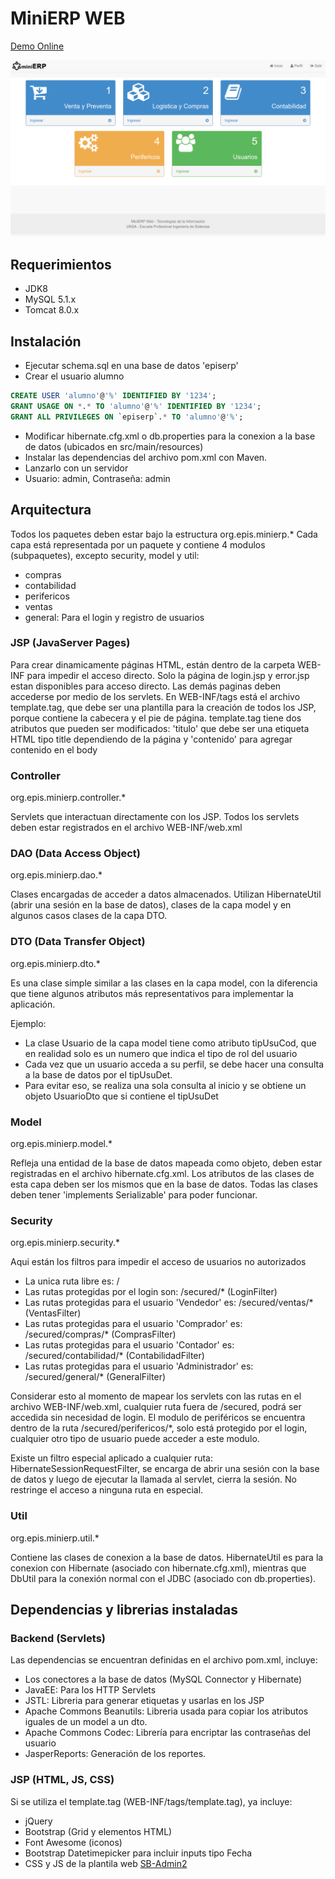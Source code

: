 # MiniERP WEB

[Demo Online](http://tomcat8-yga.rhcloud.com/minierp/)

![alt tag](screenshot.png)

## Requerimientos

- JDK8
- MySQL 5.1.x
- Tomcat 8.0.x

## Instalación

- Ejecutar schema.sql en una base de datos 'episerp'
- Crear el usuario alumno
``` sql
CREATE USER 'alumno'@'%' IDENTIFIED BY '1234';
GRANT USAGE ON *.* TO 'alumno'@'%' IDENTIFIED BY '1234';
GRANT ALL PRIVILEGES ON `episerp`.* TO 'alumno'@'%';
```
- Modificar hibernate.cfg.xml o db.properties para la conexion a la base de datos (ubicados en src/main/resources)
- Instalar las dependencias del archivo pom.xml con Maven.
- Lanzarlo con un servidor
- Usuario: admin, Contraseña: admin

## Arquitectura

Todos los paquetes deben estar bajo la estructura org.epis.minierp.*
Cada capa está representada por un paquete y contiene 4 modulos (subpaquetes), excepto security, model y util:

- compras
- contabilidad
- perifericos
- ventas
- general:  Para el login y registro de usuarios

### JSP (JavaServer Pages)

Para crear dinamicamente páginas HTML, están dentro de la carpeta WEB-INF para impedir el acceso directo.
Solo la página de login.jsp y error.jsp estan disponibles para acceso directo. Las demás paginas deben accederse por medio de los servlets.
En WEB-INF/tags está el archivo template.tag, que debe ser una plantilla para la creación de todos los JSP, porque contiene la cabecera y el pie de página.
template.tag tiene dos atributos que pueden ser modificados: 'titulo' que debe ser una etiqueta HTML tipo title dependiendo de la página y 'contenido' para agregar contenido en el body

### Controller

org.epis.minierp.controller.*

Servlets que interactuan directamente con los JSP. Todos los servlets deben estar registrados en el archivo WEB-INF/web.xml

### DAO (Data Access Object)

org.epis.minierp.dao.*

Clases encargadas de acceder a datos almacenados. Utilizan HibernateUtil (abrir una sesión en la base de datos), clases de la capa model y en algunos casos clases de la capa DTO.

### DTO (Data Transfer Object)

org.epis.minierp.dto.*

Es una clase simple similar a las clases en la capa model, con la diferencia que tiene algunos atributos más representativos para implementar la aplicación.

Ejemplo:
- La clase Usuario de la capa model tiene como atributo tipUsuCod, que en realidad solo es un numero que indica el tipo de rol del usuario
- Cada vez que un usuario acceda a su perfil, se debe hacer una consulta a la base de datos por el tipUsuDet.
- Para evitar eso, se realiza una sola consulta al inicio y se obtiene un objeto UsuarioDto que si contiene el tipUsuDet

### Model

org.epis.minierp.model.*

Refleja una entidad de la base de datos mapeada como objeto, deben estar registradas en el archivo hibernate.cfg.xml. Los atributos de las clases de esta capa deben ser los mismos que en la base de datos. Todas las clases deben tener 'implements Serializable' para poder funcionar.

### Security

org.epis.minierp.security.*

Aqui están los filtros para impedir el acceso de usuarios no autorizados

- La unica ruta libre es: /
- Las rutas protegidas por el login son: /secured/* (LoginFilter)
- Las rutas protegidas para el usuario 'Vendedor' es: /secured/ventas/* (VentasFilter)
- Las rutas protegidas para el usuario 'Comprador' es: /secured/compras/* (ComprasFilter)
- Las rutas protegidas para el usuario 'Contador' es: /secured/contabilidad/* (ContabilidadFilter)
- Las rutas protegidas para el usuario 'Administrador' es: /secured/general/* (GeneralFilter)

Considerar esto al momento de mapear los servlets con las rutas en el archivo WEB-INF/web.xml, cualquier ruta fuera de /secured, podrá ser accedida sin necesidad de login.
El modulo de periféricos se encuentra dentro de la ruta /secured/perifericos/*, solo está protegido por el login, cualquier otro tipo de usuario puede acceder a este modulo.

Existe un filtro especial aplicado a cualquier ruta: HibernateSessionRequestFilter, se encarga de abrir una sesión con la base de datos y luego de ejecutar la llamada al servlet, cierra la sesión. No restringe el acceso a ninguna ruta en especial.

### Util

org.epis.minierp.util.*

Contiene las clases de conexion a la base de datos. HibernateUtil es para la conexion con Hibernate (asociado con hibernate.cfg.xml), mientras que DbUtil para la conexión normal con el JDBC (asociado con db.properties).

## Dependencias y librerias instaladas

### Backend (Servlets)

Las dependencias se encuentran definidas en el archivo pom.xml, incluye:

- Los conectores a la base de datos (MySQL Connector y Hibernate)
- JavaEE: Para los HTTP Servlets
- JSTL: Libreria para generar etiquetas y usarlas en los JSP
- Apache Commons Beanutils: Libreria usada para copiar los atributos iguales de un model a un dto.
- Apache Commons Codec: Librería para encriptar las contraseñas del usuario
- JasperReports: Generación de los reportes.

### JSP (HTML, JS, CSS)

Si se utiliza el template.tag (WEB-INF/tags/template.tag), ya incluye:

- jQuery
- Bootstrap (Grid y elementos HTML)
- Font Awesome (iconos)
- Bootstrap Datetimepicker para incluir inputs tipo Fecha
- CSS y JS de la plantila web [SB-Admin2](https://startbootstrap.com/template-overviews/sb-admin-2/)
